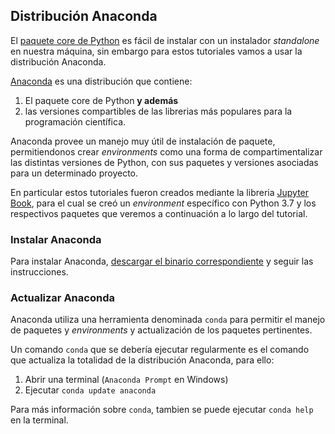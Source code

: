 ## Distribución Anaconda

El [paquete core de Python](https://www.python.org/downloads/) es fácil de instalar con un instalador *standalone* en nuestra máquina, sin embargo para estos tutoriales vamos a usar la distribución Anaconda. 

[Anaconda](https://www.anaconda.com/what-is-anaconda/) es una distribución que contiene: 

1.  El paquete core de Python **y además**
2.  las versiones compartibles de las librerias más populares para la programación científica.


Anaconda provee un manejo muy útil de instalación de paquete, permitiendonos crear *environments* como una forma de compartimentalizar las distintas versiones de Python, con sus paquetes y versiones asociadas para un determinado proyecto.

En particular estos tutoriales fueron creados mediante la libreria [Jupyter Book](https://jupyterbook.org/en/stable/intro.html), para el cual se creó un *environment* específico con Python 3.7 y los respectivos paquetes que veremos a continuación a lo largo del tutorial. 


### Instalar Anaconda

Para instalar Anaconda, [descargar el binario correspondiente](https://www.anaconda.com/download/) y seguir las instrucciones.


### Actualizar Anaconda

Anaconda utiliza una herramienta denominada `conda` para permitir el manejo de paquetes y *environments* y actualización de los paquetes pertinentes. 

Un comando `conda` que se debería ejecutar regularmente es el comando que actualiza la totalidad de la distribución Anaconda, para ello:

1.  Abrir una terminal (`Anaconda Prompt` en Windows)
2.  Ejecutar `conda update anaconda`

Para más información sobre `conda`, tambien se puede ejecutar `conda help` en la terminal.